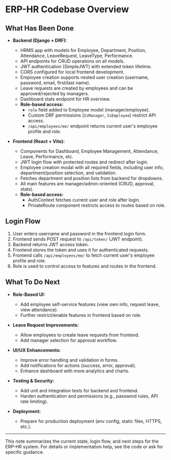 # ERP-HR Codebase Overview

## What Has Been Done

- **Backend (Django + DRF):**
  - HRMS app with models for Employee, Department, Position, Attendance, LeaveRequest, LeaveType, Performance.
  - API endpoints for CRUD operations on all models.
  - JWT authentication (SimpleJWT) with extended token lifetime.
  - CORS configured for local frontend development.
  - Employee creation supports nested user creation (username, password, email, first/last name).
  - Leave requests are created by employees and can be approved/rejected by managers.
  - Dashboard stats endpoint for HR overview.
  - **Role-based access:**
    - `role` field added to Employee model (manager/employee).
    - Custom DRF permissions (`IsManager`, `IsEmployee`) restrict API access.
    - `/api/employees/me/` endpoint returns current user's employee profile and role.

- **Frontend (React + Vite):**
  - Components for Dashboard, Employee Management, Attendance, Leave, Performance, etc.
  - JWT login flow with protected routes and redirect after login.
  - Employee creation modal with all required fields, including user info, department/position selection, and validation.
  - Fetches department and position lists from backend for dropdowns.
  - All main features are manager/admin-oriented (CRUD, approval, stats).
  - **Role-based access:**
    - AuthContext fetches current user and role after login.
    - PrivateRoute component restricts access to routes based on role.

## Login Flow

1. User enters username and password in the frontend login form.
2. Frontend sends POST request to `/api/token/` (JWT endpoint).
3. Backend returns JWT access token.
4. Frontend stores the token and uses it for authenticated requests.
5. Frontend calls `/api/employees/me/` to fetch current user's employee profile and role.
6. Role is used to control access to features and routes in the frontend.

## What To Do Next

- **Role-Based UI:**
  - Add employee self-service features (view own info, request leave, view attendance).
  - Further restrict/enable features in frontend based on role.

- **Leave Request Improvements:**
  - Allow employees to create leave requests from frontend.
  - Add manager selection for approval workflow.

- **UI/UX Enhancements:**
  - Improve error handling and validation in forms.
  - Add notifications for actions (success, error, approval).
  - Enhance dashboard with more analytics and charts.

- **Testing & Security:**
  - Add unit and integration tests for backend and frontend.
  - Harden authentication and permissions (e.g., password rules, API rate limiting).

- **Deployment:**
  - Prepare for production deployment (env config, static files, HTTPS, etc.).

---

This note summarizes the current state, login flow, and next steps for the ERP-HR system. For details or implementation help, see the code or ask for specific guidance.
